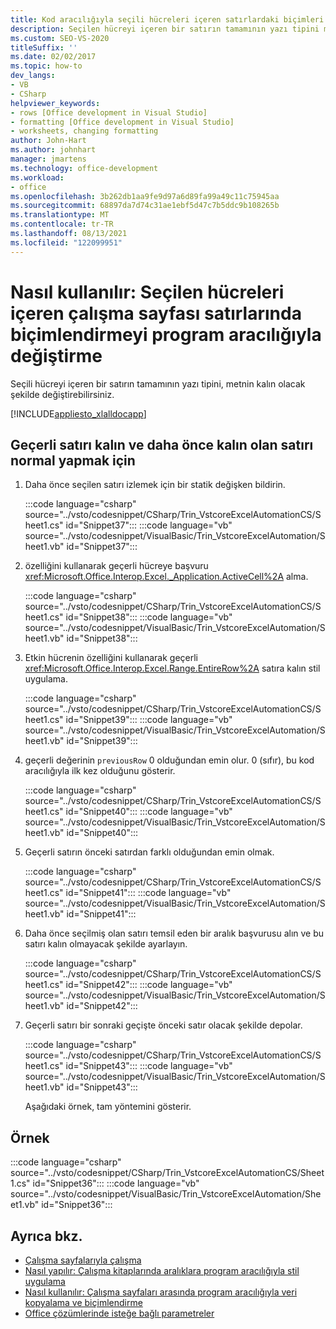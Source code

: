 ```yaml
---
title: Kod aracılığıyla seçili hücreleri içeren satırlardaki biçimleri değiştirme
description: Seçilen hücreyi içeren bir satırın tamamının yazı tipini metnin kalın yazı tipine göre nasıl değiştirebilirsiniz?
ms.custom: SEO-VS-2020
titleSuffix: ''
ms.date: 02/02/2017
ms.topic: how-to
dev_langs:
- VB
- CSharp
helpviewer_keywords:
- rows [Office development in Visual Studio]
- formatting [Office development in Visual Studio]
- worksheets, changing formatting
author: John-Hart
ms.author: johnhart
manager: jmartens
ms.technology: office-development
ms.workload:
- office
ms.openlocfilehash: 3b262db1aa9fe9d97a6d89fa99a49c11c75945aa
ms.sourcegitcommit: 68897da7d74c31ae1ebf5d47c7b5ddc9b108265b
ms.translationtype: MT
ms.contentlocale: tr-TR
ms.lasthandoff: 08/13/2021
ms.locfileid: "122099951"
---
```

# <a name="how-to-programmatically-change-formatting-in-worksheet-rows-containing-selected-cells"></a>Nasıl kullanılır: Seçilen hücreleri içeren çalışma sayfası satırlarında biçimlendirmeyi program aracılığıyla değiştirme
  Seçili hücreyi içeren bir satırın tamamının yazı tipini, metnin kalın olacak şekilde değiştirebilirsiniz.

 [!INCLUDE[appliesto_xlalldocapp](../vsto/includes/appliesto-xlalldocapp-md.md)]

## <a name="to-make-the-current-row-bold-and-the-previously-bolded-row-normal"></a>Geçerli satırı kalın ve daha önce kalın olan satırı normal yapmak için

1. Daha önce seçilen satırı izlemek için bir statik değişken bildirin.

    :::code language="csharp" source="../vsto/codesnippet/CSharp/Trin_VstcoreExcelAutomationCS/Sheet1.cs" id="Snippet37":::
    :::code language="vb" source="../vsto/codesnippet/VisualBasic/Trin_VstcoreExcelAutomation/Sheet1.vb" id="Snippet37":::

2. özelliğini kullanarak geçerli hücreye başvuru <xref:Microsoft.Office.Interop.Excel._Application.ActiveCell%2A> alma.

    :::code language="csharp" source="../vsto/codesnippet/CSharp/Trin_VstcoreExcelAutomationCS/Sheet1.cs" id="Snippet38":::
    :::code language="vb" source="../vsto/codesnippet/VisualBasic/Trin_VstcoreExcelAutomation/Sheet1.vb" id="Snippet38":::

3. Etkin hücrenin özelliğini kullanarak geçerli <xref:Microsoft.Office.Interop.Excel.Range.EntireRow%2A> satıra kalın stil uygulama.

    :::code language="csharp" source="../vsto/codesnippet/CSharp/Trin_VstcoreExcelAutomationCS/Sheet1.cs" id="Snippet39":::
    :::code language="vb" source="../vsto/codesnippet/VisualBasic/Trin_VstcoreExcelAutomation/Sheet1.vb" id="Snippet39":::

4. geçerli değerinin `previousRow` 0 olduğundan emin olur. 0 (sıfır), bu kod aracılığıyla ilk kez olduğunu gösterir.

    :::code language="csharp" source="../vsto/codesnippet/CSharp/Trin_VstcoreExcelAutomationCS/Sheet1.cs" id="Snippet40":::
    :::code language="vb" source="../vsto/codesnippet/VisualBasic/Trin_VstcoreExcelAutomation/Sheet1.vb" id="Snippet40":::

5. Geçerli satırın önceki satırdan farklı olduğundan emin olmak.

    :::code language="csharp" source="../vsto/codesnippet/CSharp/Trin_VstcoreExcelAutomationCS/Sheet1.cs" id="Snippet41":::
    :::code language="vb" source="../vsto/codesnippet/VisualBasic/Trin_VstcoreExcelAutomation/Sheet1.vb" id="Snippet41":::

6. Daha önce seçilmiş olan satırı temsil eden bir aralık başvurusu alın ve bu satırı kalın olmayacak şekilde ayarlayın.

    :::code language="csharp" source="../vsto/codesnippet/CSharp/Trin_VstcoreExcelAutomationCS/Sheet1.cs" id="Snippet42":::
    :::code language="vb" source="../vsto/codesnippet/VisualBasic/Trin_VstcoreExcelAutomation/Sheet1.vb" id="Snippet42":::

7. Geçerli satırı bir sonraki geçişte önceki satır olacak şekilde depolar.

    :::code language="csharp" source="../vsto/codesnippet/CSharp/Trin_VstcoreExcelAutomationCS/Sheet1.cs" id="Snippet43":::
    :::code language="vb" source="../vsto/codesnippet/VisualBasic/Trin_VstcoreExcelAutomation/Sheet1.vb" id="Snippet43":::

   Aşağıdaki örnek, tam yöntemini gösterir.

## <a name="example"></a>Örnek
 :::code language="csharp" source="../vsto/codesnippet/CSharp/Trin_VstcoreExcelAutomationCS/Sheet1.cs" id="Snippet36":::
 :::code language="vb" source="../vsto/codesnippet/VisualBasic/Trin_VstcoreExcelAutomation/Sheet1.vb" id="Snippet36":::

## <a name="see-also"></a>Ayrıca bkz.
- [Çalışma sayfalarıyla çalışma](../vsto/working-with-worksheets.md)
- [Nasıl yapılır: Çalışma kitaplarında aralıklara program aracılığıyla stil uygulama](../vsto/how-to-programmatically-apply-styles-to-ranges-in-workbooks.md)
- [Nasıl kullanılır: Çalışma sayfaları arasında program aracılığıyla veri kopyalama ve biçimlendirme](../vsto/how-to-programmatically-copy-data-and-formatting-across-worksheets.md)
- [Office çözümlerinde isteğe bağlı parametreler](../vsto/optional-parameters-in-office-solutions.md)
